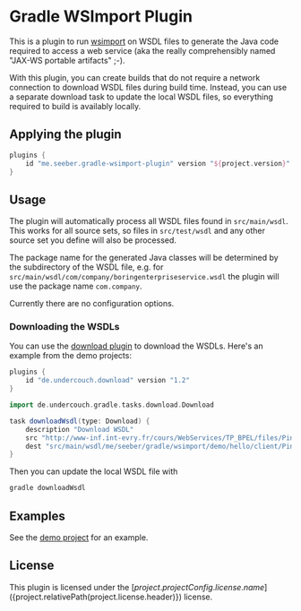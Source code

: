 Gradle WSImport Plugin
======================

This is a plugin to run [wsimport](https://jax-ws.java.net/2.2.10/docs/ch04.html#tools-wsimport) on WSDL files to generate the Java code required to access a web service (aka the really comprehensibly named "JAX-WS portable artifacts" ;-).

With this plugin, you can create builds that do not require a network connection to download WSDL files during build time. Instead, you can use a separate download task to update the local WSDL files, so everything required to build is availably locally.

Applying the plugin
-------------------

```gradle
plugins {
    id "me.seeber.gradle-wsimport-plugin" version "${project.version}"
}
```

Usage
-----

The plugin will automatically process all WSDL files found in `src/main/wsdl`. This works for all source sets, so files in `src/test/wsdl` and any other source set you define will also be processed.

The package name for the generated Java classes will be determined by the subdirectory of the WSDL file, e.g. for `src/main/wsdl/com/company/boringenterpriseservice.wsdl` the plugin will use the package name `com.company`.

Currently there are no configuration options.

### Downloading the WSDLs

You can use the [download plugin](https://github.com/michel-kraemer/gradle-download-task) to download the WSDLs. Here's an example from the demo projects:

```gradle
plugins {
    id "de.undercouch.download" version "1.2"
}

import de.undercouch.gradle.tasks.download.Download

task downloadWsdl(type: Download) {
    description "Download WSDL"
    src "http://www-inf.int-evry.fr/cours/WebServices/TP_BPEL/files/PingPong.wsdl"
    dest "src/main/wsdl/me/seeber/gradle/wsimport/demo/hello/client/PingPong.wsdl"
}
```

Then you can update the local WSDL file with

```bash
gradle downloadWsdl
```

Examples
--------

See the [demo project](https://github.com/jochenseeber/gradle-wsimport-demo) for an example.

License
-------

This plugin is licensed under the [${project.projectConfig.license.name}](${project.relativePath(project.license.header)}) license.
